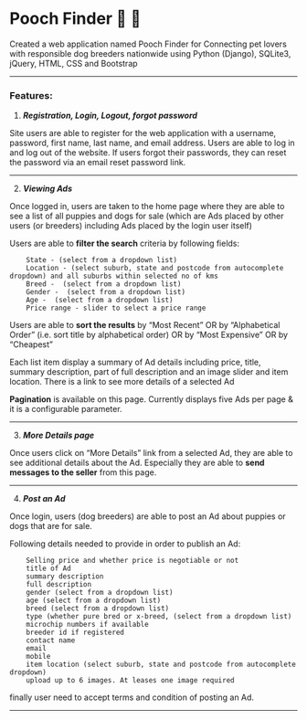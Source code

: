 # Pooch Finder :dog: :paw_prints:
Created a web application named Pooch Finder for Connecting pet lovers with responsible dog breeders nationwide using Python (Django), SQLite3, jQuery, HTML, CSS and Bootstrap

---
### **Features:**

1. **_Registration, Login, Logout, forgot password_**

Site users are able to register for the web application with a username, password, first name, last name, and email address. Users are able to log in and log out of the website. If users forgot their passwords, they can reset the password via an email reset password link.

---

2. **_Viewing Ads_**

Once logged in, users are taken to the home page where they are able to see a list of all puppies and dogs for sale (which are Ads placed by other users (or breeders) including Ads placed by the login user itself)

Users are able to **filter the search** criteria by following fields:
```
    State - (select from a dropdown list)
    Location - (select suburb, state and postcode from autocomplete dropdown) and all suburbs within selected no of kms
    Breed -  (select from a dropdown list)
    Gender -  (select from a dropdown list)
    Age -  (select from a dropdown list)
    Price range - slider to select a price range
```
Users are able to **sort the results** by “Most Recent” OR  by “Alphabetical Order” (i.e. sort title by alphabetical order) OR by “Most Expensive” OR by “Cheapest”

Each list item display a summary of Ad details including price, title, summary description, part of full description and an image slider and item location. There is a link to see more details of a selected Ad

**Pagination** is available on this page. Currently displays five Ads per page & it is a configurable parameter.

---

3. **_More Details page_**

Once users click on “More Details” link from a selected Ad, they are able to see additional details about the Ad. Especially they are able to **send messages to the seller** from this page.

---

4. **_Post an Ad_**

Once login, users (dog breeders) are able to post an Ad about puppies or dogs that are for sale.

Following details needed to provide in order to publish an Ad:
```
    Selling price and whether price is negotiable or not
    title of Ad
    summary description
    full description
    gender (select from a dropdown list)
    age (select from a dropdown list)
    breed (select from a dropdown list)
    type (whether pure bred or x-breed, (select from a dropdown list)
    microchip numbers if available
    breeder id if registered
    contact name
    email
    mobile
    item location (select suburb, state and postcode from autocomplete dropdown)
    upload up to 6 images. At leases one image required
```
finally user need to accept terms and condition of posting an Ad.

---

